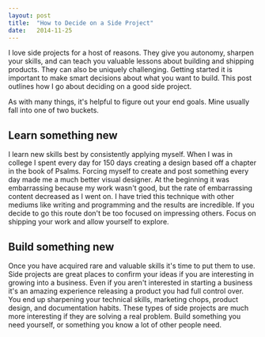 ```yaml
---
layout: post
title:  "How to Decide on a Side Project"
date:   2014-11-25
---
```


I love side projects for a host of reasons.
They give you autonomy, sharpen your skills, and can teach you valuable lessons about building and shipping products.
They can also be uniquely challenging.
Getting started it is important to make smart decisions about what you want to build.
This post outlines how I go about deciding on a good side project.


As with many things, it's helpful to figure out your end goals.
Mine usually fall into one of two buckets.

## Learn something new
I learn new skills best by consistently applying myself.
When I was in college I spent every day for 150 days creating a design based off a chapter in the book of Psalms.
Forcing myself to create and post something every day made me a much better visual designer.
At the beginning it was embarrassing because my work wasn't good, but the rate of embarrassing content decreased as I went on.
I have tried this technique with other mediums like writing and programming and the results are incredible.
If you decide to go this route don't be too focused on impressing others.
Focus on shipping your work and allow yourself to explore.

## Build something new
Once you have acquired rare and valuable skills it's time to put them to use.
Side projects are great places to confirm your ideas if you are interesting in growing into a business.
Even if you aren't interested in starting a business it's an amazing experience releasing a product you had full control over.
You end up sharpening your technical skills, marketing chops, product design, and documentation habits.
These types of side projects are much more interesting if they are solving a real problem.
Build something you need yourself, or something you know a lot of other people need.
